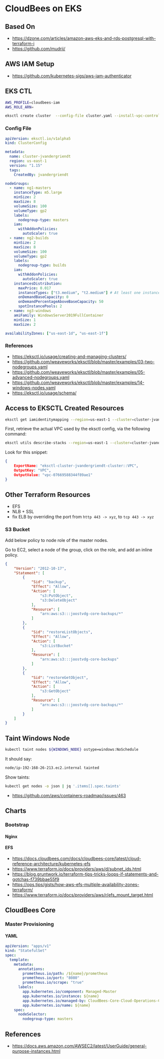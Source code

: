 # CloudBees on EKS

## Based On

* https://dzone.com/articles/amazon-aws-eks-and-rds-postgresql-with-terraform-i
* https://github.com/mudrii/

## AWS IAM Setup

* https://github.com/kubernetes-sigs/aws-iam-authenticator

## EKS CTL

```bash
AWS_PROFILE=cloudbees-iam
AWS_ROLE_ARN=
```

```bash
eksctl create cluster  --config-file cluster.yaml --install-vpc-controllers --profile cloudbees-eks
```

### Config File

```yaml
apiVersion: eksctl.io/v1alpha5
kind: ClusterConfig

metadata:
  name: cluster-jvandergriendt
  region: us-east-1
  version: "1.15"
  tags: 
    CreatedBy: jvandergriendt

nodeGroups:
  - name: ng1-masters
    instanceType: m5.large
    minSize: 2
    maxSize: 8
    volumeSize: 100
    volumeType: gp2
    labels:
      nodegroup-type: masters
    iam:
      withAddonPolicies:
        autoScaler: true
  - name: ng2-builds
    minSize: 2
    maxSize: 8
    volumeSize: 100
    volumeType: gp2
    labels:
      nodegroup-type: builds
    iam:
      withAddonPolicies:
        autoScaler: true
    instancesDistribution:
      maxPrice: 0.017
      instanceTypes: ["t3.medium", "t2.medium"] # At least one instance type should be specified
      onDemandBaseCapacity: 0
      onDemandPercentageAboveBaseCapacity: 50
      spotInstancePools: 2
  - name: ng3-windows
    amiFamily: WindowsServer2019FullContainer
    minSize: 1
    maxSize: 2

availabilityZones: ["us-east-1d", "us-east-1f"]
```

### References

* https://eksctl.io/usage/creating-and-managing-clusters/
* https://github.com/weaveworks/eksctl/blob/master/examples/03-two-nodegroups.yaml
* https://github.com/weaveworks/eksctl/blob/master/examples/05-advanced-nodegroups.yaml
* https://github.com/weaveworks/eksctl/blob/master/examples/14-windows-nodes.yaml
* https://eksctl.io/usage/schema/

## Access to EKSCTL Created Resources

```bash
eksctl get iamidentitymapping --region=us-east-1 --cluster=cluster-jvandergriendt
```

First, retrieve the actual VPC used by the eksctl config, via the following command:

```bash
eksctl utils describe-stacks --region=us-east-1 --cluster=cluster-jvandergriendt
```

Look for this snippet:

```json
{
    ExportName: "eksctl-cluster-jvandergriendt-cluster::VPC",
    OutputKey: "VPC",
    OutputValue: "vpc-07669588344f89ae1"
}
```

## Other Terraform Resources

* EFS
* NLB + SSL
* fix ELB by overriding the port from `http 443 -> xyz`, to `tcp 443 -> xyz`

### S3 Bucket

Add below policy to node role of the master nodes.

Go to EC2, select a node of the group, click on the role, and add an inline policy.

```json
{
    "Version": "2012-10-17",
    "Statement": [
        {
            "Sid": "backup",
            "Effect": "Allow",
            "Action": [
                "s3:PutObject",
                "s3:DeleteObject"
            ],
            "Resource": [
                "arn:aws:s3:::joostvdg-core-backups/*"
            ]
        },
        {
            "Sid": "restoreListObjects",
            "Effect": "Allow",
            "Action": [
                "s3:ListBucket"
            ],
            "Resource": [
                "arn:aws:s3:::joostvdg-core-backups"
            ]
        },
        {
            "Sid": "restoreGetObject",
            "Effect": "Allow",
            "Action": [
                "s3:GetObject"
            ],
            "Resource": [
                "arn:aws:s3:::joostvdg-core-backups/*"
            ]
        }
    ]
}
```

## Taint Windows Node

```bash
kubectl taint nodes ${WINDOWS_NODE} ostype=windows:NoSchedule
```

It should say:

```bash
node/ip-192-168-26-213.ec2.internal tainted
```

Show taints:

```bash
kubectl get nodes -o json | jq '.items[].spec.taints'
```

* https://github.com/aws/containers-roadmap/issues/463

## Charts



### Bootstrap

#### Nginx

#### EFS

* https://docs.cloudbees.com/docs/cloudbees-core/latest/cloud-reference-architecture/kubernetes-efs
* https://www.terraform.io/docs/providers/aws/d/subnet_ids.html
* https://blog.gruntwork.io/terraform-tips-tricks-loops-if-statements-and-gotchas-f739bbae55f9
* https://ops.tips/gists/how-aws-efs-multiple-availability-zones-terraform/
* https://www.terraform.io/docs/providers/aws/r/efs_mount_target.html

## CloudBees Core

### Master Provisioning

#### YAML

```yaml
apiVersion: "apps/v1"
kind: "StatefulSet"
spec:
  template:
    metadata:
      annotations:
        prometheus.io/path: /${name}/prometheus
        prometheus.io/port: "8080"
        prometheus.io/scrape: "true"
      labels:
        app.kubernetes.io/component: Managed-Master
        app.kubernetes.io/instance: ${name}
        app.kubernetes.io/managed-by: CloudBees-Core-Cloud-Operations-Center
        app.kubernetes.io/name: ${name}
    spec:
      nodeSelector:
        nodegroup-type: masters
```

## References

* https://docs.aws.amazon.com/AWSEC2/latest/UserGuide/general-purpose-instances.html